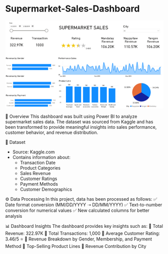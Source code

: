 # Supermarket-Sales-Dashboard

![Supermarket Sales Dashboard](Supermarket%20Sales.png)


📌 Overview
This dashboard was built using Power BI to analyze supermarket sales data. The dataset was sourced from Kaggle and has been transformed to provide meaningful insights into sales performance, customer behavior, and revenue distribution.

📂 Dataset
- Source: Kaggle.com
- Contains information about:
  - Transaction Date
  - Product Categories
  - Sales Revenue
  - Customer Ratings
  - Payment Methods
  - Customer Demographics

⚙️ Data Processing
In this project, data has been processed as follows:
✅ Date format conversion (MM/DD/YYYY ➝ DD/MM/YYYY)
✅ Text-to-number conversion for numerical values
✅ New calculated columns for better analysis

📊 Dashboard Insights
The dashboard provides key insights such as:
📌 Total Revenue: 322.97K
📌 Total Transactions: 1,000
📌 Average Customer Rating: 3.46/5 ⭐
📌 Revenue Breakdown by Gender, Membership, and Payment Method
📌 Top-Selling Product Lines
📌 Revenue Contribution by City
